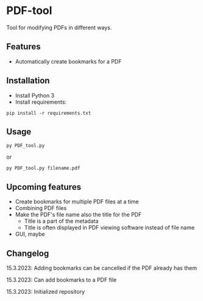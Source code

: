 # PDF-tool
Tool for modifying PDFs in different ways.

## Features
- Automatically create bookmarks for a PDF

## Installation
- Install Python 3
- Install requirements:
```
pip install -r requirements.txt
```

## Usage
```
py PDF_tool.py
```
or
```
py PDF_tool.py filename.pdf
```

## Upcoming features
- Create bookmarks for multiple PDF files at a time
- Combining PDF files
- Make the PDF's file name also the title for the PDF
  - Title is a part of the metadata
  - Title is often displayed in PDF viewing software instead of file name
- GUI, maybe

## Changelog
15.3.2023: Adding bookmarks can be cancelled if the PDF already has them

15.3.2023: Can add bookmarks to a PDF file

15.3.2023: Initialized repository
